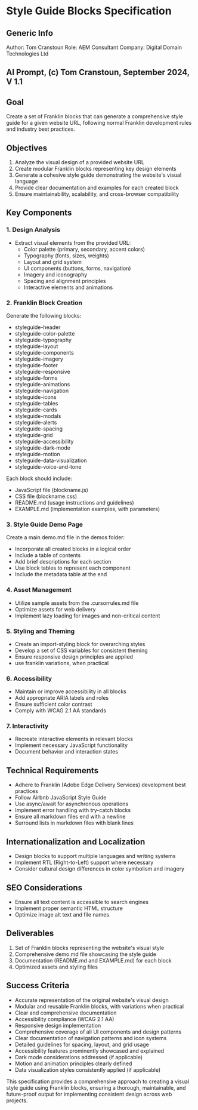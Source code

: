 
# Style Guide Blocks Specification

## Generic Info

Author: Tom Cranstoun
Role: AEM Consultant
Company: Digital Domain Technologies Ltd

## AI Prompt, (c) Tom Cranstoun, September 2024, V 1.1

## Goal

Create a set of Franklin blocks that can generate a comprehensive style guide for a given website URL, following normal Franklin development rules and industry best practices.

## Objectives

1. Analyze the visual design of a provided website URL
2. Create modular Franklin blocks representing key design elements
3. Generate a cohesive style guide demonstrating the website's visual language
4. Provide clear documentation and examples for each created block
5. Ensure maintainability, scalability, and cross-browser compatibility

## Key Components

### 1. Design Analysis

- Extract visual elements from the provided URL:
  - Color palette (primary, secondary, accent colors)
  - Typography (fonts, sizes, weights)
  - Layout and grid system
  - UI components (buttons, forms, navigation)
  - Imagery and iconography
  - Spacing and alignment principles
  - Interactive elements and animations

### 2. Franklin Block Creation

Generate the following blocks:
- styleguide-header
- styleguide-color-palette
- styleguide-typography
- styleguide-layout
- styleguide-components
- styleguide-imagery
- styleguide-footer
- styleguide-responsive
- styleguide-forms
- styleguide-animations
- styleguide-navigation
- styleguide-icons
- styleguide-tables
- styleguide-cards
- styleguide-modals
- styleguide-alerts
- styleguide-spacing
- styleguide-grid
- styleguide-accessibility
- styleguide-dark-mode
- styleguide-motion
- styleguide-data-visualization
- styleguide-voice-and-tone

Each block should include:
- JavaScript file (blockname.js)
- CSS file (blockname.css)
- README.md (usage instructions and guidelines)
- EXAMPLE.md (implementation examples, with parameters)

### 3. Style Guide Demo Page

Create a main demo.md file in the demos folder:
- Incorporate all created blocks in a logical order
- Include a table of contents
- Add brief descriptions for each section
- Use block tables to represent each component
- Include the metadata table at the end

### 4. Asset Management

- Utilize sample assets from the .cursorrules.md file
- Optimize assets for web delivery
- Implement lazy loading for images and non-critical content

### 5. Styling and Theming

- Create an import-styling block for overarching styles
- Develop a set of CSS variables for consistent theming
- Ensure responsive design principles are applied
- use franklin variations, when practical

### 6. Accessibility

- Maintain or improve accessibility in all blocks
- Add appropriate ARIA labels and roles
- Ensure sufficient color contrast
- Comply with WCAG 2.1 AA standards

### 7. Interactivity

- Recreate interactive elements in relevant blocks
- Implement necessary JavaScript functionality
- Document behavior and interaction states

## Technical Requirements

- Adhere to Franklin (Adobe Edge Delivery Services) development best practices
- Follow Airbnb JavaScript Style Guide
- Use async/await for asynchronous operations
- Implement error handling with try-catch blocks
- Ensure all markdown files end with a newline
- Surround lists in markdown files with blank lines


## Internationalization and Localization

- Design blocks to support multiple languages and writing systems
- Implement RTL (Right-to-Left) support where necessary
- Consider cultural design differences in color symbolism and imagery

## SEO Considerations

- Ensure all text content is accessible to search engines
- Implement proper semantic HTML structure
- Optimize image alt text and file names


## Deliverables

1. Set of Franklin blocks representing the website's visual style
2. Comprehensive demo.md file showcasing the style guide
3. Documentation (README.md and EXAMPLE.md) for each block
4. Optimized assets and styling files

## Success Criteria

- Accurate representation of the original website's visual design
- Modular and reusable Franklin blocks, with variations when practical
- Clear and comprehensive documentation
- Accessibility compliance (WCAG 2.1 AA)
- Responsive design implementation
- Comprehensive coverage of all UI components and design patterns
- Clear documentation of navigation patterns and icon systems
- Detailed guidelines for spacing, layout, and grid usage
- Accessibility features prominently showcased and explained
- Dark mode considerations addressed (if applicable)
- Motion and animation principles clearly defined
- Data visualization styles consistently applied (if applicable)

This specification provides a comprehensive approach to creating a visual style guide using Franklin blocks, ensuring a thorough, maintainable, and future-proof output for implementing consistent design across web projects.
